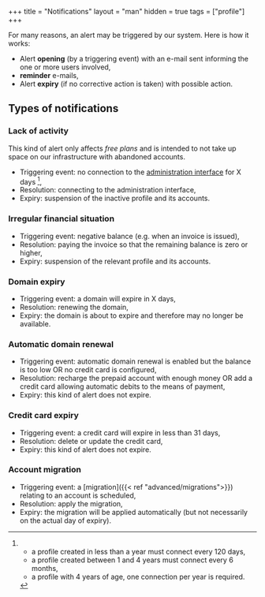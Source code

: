 +++
title = "Notifications"
layout = "man"
hidden = true
tags = ["profile"]
+++

For many reasons, an alert may be triggered by our system. Here is how it works:

- Alert **opening** (by a triggering event) with an e-mail sent informing the one or more users involved,
- **reminder** e-mails,
- Alert **expiry** (if no corrective action is taken) with possible action.

## Types of notifications

### Lack of activity

This kind of alert only affects *free plans* and is intended to not take up space on our infrastructure with abandoned accounts.

- Triggering event: no connection to the [administration interface](https://admin.alwaysdata.com) for X days [^1],
- Resolution: connecting to the administration interface,
- Expiry: suspension of the inactive profile and its accounts.

### Irregular financial situation

- Triggering event: negative balance (e.g. when an invoice is issued),
- Resolution: paying the invoice so that the remaining balance is zero or higher,
- Expiry: suspension of the relevant profile and its accounts.

### Domain expiry

- Triggering event: a domain will expire in X days,
- Resolution: renewing the domain,
- Expiry: the domain is about to expire and therefore may no longer be available.

### Automatic domain renewal

- Triggering event: automatic domain renewal is enabled but the balance is too low OR no credit card is configured,
- Resolution: recharge the prepaid account with enough money OR add a credit card allowing automatic debits to the means of payment,
- Expiry: this kind of alert does not expire.

### Credit card expiry

- Triggering event: a credit card will expire in less than 31 days,
- Resolution: delete or update the credit card,
- Expiry: this kind of alert does not expire.

### Account migration

- Triggering event: a [migration]({{< ref "advanced/migrations">}}) relating to an account is scheduled,
- Resolution: apply the migration,
- Expiry: the migration will be applied automatically (but not necessarily on the actual day of expiry).

[^1]: - a profile created in less than a year must connect every 120 days,
    - a profile created between 1 and 4 years must connect every 6 months,
    - a profile with 4 years of age, one connection per year is required.
